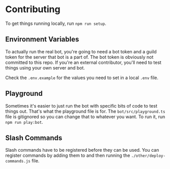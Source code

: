 # Contributing

To get things running locally, run `npm run setup`.

## Environment Variables

To actually run the real bot, you're going to need a bot token and a guild token for the server that bot is a part of. The bot token is obviously not committed to this repo. If you're an external contributor, you'll need to test things using your own server and bot.

Check the `.env.example` for the values you need to set in a local `.env` file.

## Playground

Sometimes it's easier to just run the bot with specific bits of code to test things out. That's what the playground file is for. The `bot/src/playground.ts` file is gitignored so you can change that to whatever you want. To run it, run `npm run play:bot`.

## Slash Commands

Slash commands have to be registered before they can be used. You can register commands by adding them to and then running the `./other/deploy-commands.js` file.
